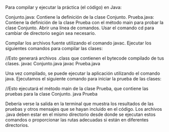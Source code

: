 
Para compilar y ejecutar la práctica (el código) en Java:

Conjunto.java: Contiene la definición de la clase Conjunto.
Prueba.java: Contiene la definición de la clase Prueba con el método main para probar la clase Conjunto.
Abrir una línea de comandos.
Usar el comando cd para cambiar de directorio según sea necesario.

Compilar los archivos fuente utilizando el comando javac. Ejecutar los siguientes comandos para compilar las clases:

//Esto generará archivos .class que contienen el bytecode compilado de tus clases.
javac Conjunto.java
javac Prueba.java


Una vez compilado, se puede ejecutar la aplicación utilizando el comando java. Ejecutamos el siguiente comando para iniciar la prueba de las clases:

//Esto ejecutará el método main de la clase Prueba, que contiene las pruebas para la clase Conjunto.
java Prueba

Debería verse la salida en la terminal que muestra los resultados de las pruebas y otros mensajes que se hayan incluido en el código.
Los archivos .java deben estar en el mismo directorio desde donde se ejecutan estos comandos o proporcionar las rutas adecuadas si están en diferentes directorios. 
